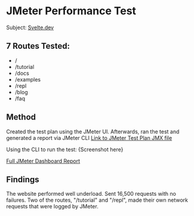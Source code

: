 # JMeter Performance Test

Subject: [Svelte.dev](https://svelte.dev/)

## 7 Routes Tested:
- /
- /tutorial
- /docs
- /examples
- /repl
- /blog
- /faq

## Method
Created the test plan using the JMeter UI. Afterwards, ran the test and generated a report via JMeter CLI
[Link to JMeter Test Plan JMX file]()

Using the CLI to run the test:
{Screenshot here}

[Full JMeter Dashboard Report](https://kevinle108.github.io/jmeter-report/)

## Findings
The website performed well underload. Sent 16,500 requests with no failures. Two of the routes, "/tutorial" and "/repl", made their own network requests that were logged by JMeter. 
